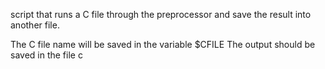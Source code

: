 script that runs a C file through the preprocessor and save the result into another file.

The C file name will be saved in the variable $CFILE
The output should be saved in the file c